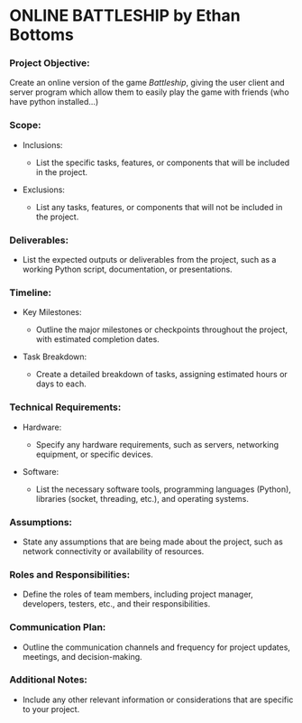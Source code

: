 # ONLINE BATTLESHIP by Ethan Bottoms
### Project Objective:
Create an online version of the game <em>Battleship</em>, giving the user client and server program which allow them to easily play the game with friends (who have python installed...)

### Scope:



* Inclusions:
  * List the specific tasks, features, or components that will be included in the project.

* Exclusions:
  * List any tasks, features, or components that will not be included in the project.

### Deliverables:
* List the expected outputs or deliverables from the project, such as a working Python script, documentation, or presentations.

### Timeline:
* Key Milestones:
  * Outline the major milestones or checkpoints throughout the project, with estimated completion dates.

* Task Breakdown:
  * Create a detailed breakdown of tasks, assigning estimated hours or days to each.

### Technical Requirements:
* Hardware:
  * Specify any hardware requirements, such as servers, networking equipment, or specific devices.

* Software:
  * List the necessary software tools, programming languages (Python), libraries (socket, threading, etc.), and operating systems.

### Assumptions:

* State any assumptions that are being made about the project, such as network connectivity or availability of resources.

### Roles and Responsibilities:

* Define the roles of team members, including project manager, developers, testers, etc., and their responsibilities.

### Communication Plan:

* Outline the communication channels and frequency for project updates, meetings, and decision-making.

### Additional Notes:

* Include any other relevant information or considerations that are specific to your project.
